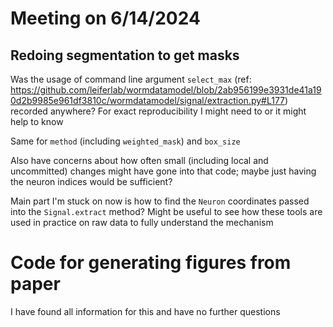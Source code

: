 # Meeting on 6/14/2024

## Redoing segmentation to get masks

Was the usage of command line argument `select_max` (ref: https://github.com/leiferlab/wormdatamodel/blob/2ab956199e3931de41a190d2b9985e961df3810c/wormdatamodel/signal/extraction.py#L177) recorded anywhere? For exact reproducibility I might need to or it might help to know

Same for `method` (including `weighted_mask`) and `box_size`

Also have concerns about how often small (including local and uncommitted) changes might have gone into that code; maybe just having the neuron indices would be sufficient?

Main part I'm stuck on now is how to find the `Neuron` coordinates passed into the `Signal.extract` method? Might be useful to see how these tools are used in practice on raw data to fully understand the mechanism



# Code for generating figures from paper

I have found all information for this and have no further questions
 
